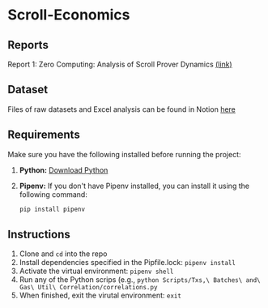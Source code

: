 # Scroll-Economics

## Reports
Report 1: Zero Computing: Analysis of Scroll Prover Dynamics [(link)](https://docs.google.com/document/d/1O1tRrpZx3aLMH31pXaQ-XL6nbo1tR042KVbqcogfzo4/edit?usp=sharing)

## Dataset
Files of raw datasets and Excel analysis can be found in Notion [here](https://www.notion.so/zero-computing/Scroll-economic-model-phase-1-9423de83c918461882e78c7e7f7a9736?pvs=4)

## Requirements
Make sure you have the following installed before running the project:
1. **Python:** [Download Python](https://www.python.org/downloads/)
2. **Pipenv:** If you don't have Pipenv installed, you can install it using the following command:

   ```bash
   pip install pipenv

## Instructions
1. Clone and `cd` into the repo 
2. Install dependencies specified in the Pipfile.lock: `pipenv install`
3. Activate the virtual environment: `pipenv shell`
4. Run any of the Python scrips (e.g., `python Scripts/Txs,\ Batches\ and\ Gas\ Util\ Correlation/correlations.py`
5. When finished, exit the virutal environment: `exit`
